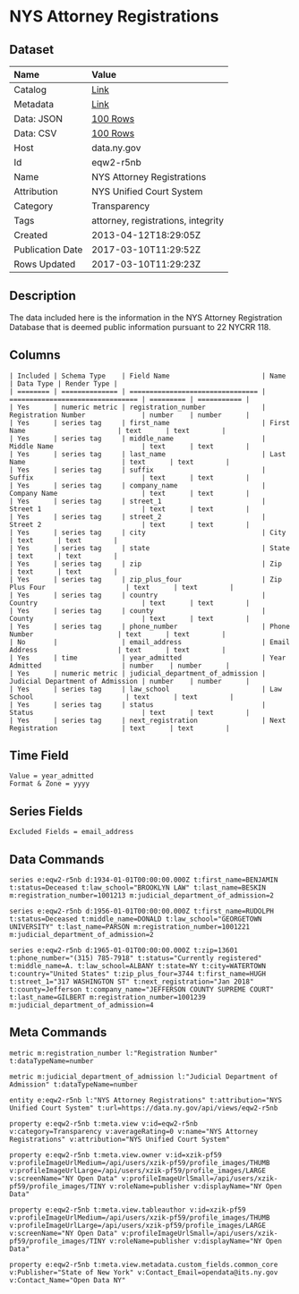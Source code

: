 # NYS Attorney Registrations

## Dataset

| Name | Value |
| :--- | :---- |
| Catalog | [Link](https://catalog.data.gov/dataset/nys-attorney-registrations) |
| Metadata | [Link](https://data.ny.gov/api/views/eqw2-r5nb) |
| Data: JSON | [100 Rows](https://data.ny.gov/api/views/eqw2-r5nb/rows.json?max_rows=100) |
| Data: CSV | [100 Rows](https://data.ny.gov/api/views/eqw2-r5nb/rows.csv?max_rows=100) |
| Host | data.ny.gov |
| Id | eqw2-r5nb |
| Name | NYS Attorney Registrations |
| Attribution | NYS Unified Court System |
| Category | Transparency |
| Tags | attorney, registrations, integrity |
| Created | 2013-04-12T18:29:05Z |
| Publication Date | 2017-03-10T11:29:52Z |
| Rows Updated | 2017-03-10T11:29:23Z |

## Description

The data included here is the information in the NYS Attorney Registration Database that is deemed public information pursuant to 22 NYCRR 118.

## Columns

```ls
| Included | Schema Type    | Field Name                       | Name                             | Data Type | Render Type |
| ======== | ============== | ================================ | ================================ | ========= | =========== |
| Yes      | numeric metric | registration_number              | Registration Number              | number    | number      |
| Yes      | series tag     | first_name                       | First Name                       | text      | text        |
| Yes      | series tag     | middle_name                      | Middle Name                      | text      | text        |
| Yes      | series tag     | last_name                        | Last Name                        | text      | text        |
| Yes      | series tag     | suffix                           | Suffix                           | text      | text        |
| Yes      | series tag     | company_name                     | Company Name                     | text      | text        |
| Yes      | series tag     | street_1                         | Street 1                         | text      | text        |
| Yes      | series tag     | street_2                         | Street 2                         | text      | text        |
| Yes      | series tag     | city                             | City                             | text      | text        |
| Yes      | series tag     | state                            | State                            | text      | text        |
| Yes      | series tag     | zip                              | Zip                              | text      | text        |
| Yes      | series tag     | zip_plus_four                    | Zip Plus Four                    | text      | text        |
| Yes      | series tag     | country                          | Country                          | text      | text        |
| Yes      | series tag     | county                           | County                           | text      | text        |
| Yes      | series tag     | phone_number                     | Phone Number                     | text      | text        |
| No       |                | email_address                    | Email Address                    | text      | text        |
| Yes      | time           | year_admitted                    | Year Admitted                    | number    | number      |
| Yes      | numeric metric | judicial_department_of_admission | Judicial Department of Admission | number    | number      |
| Yes      | series tag     | law_school                       | Law School                       | text      | text        |
| Yes      | series tag     | status                           | Status                           | text      | text        |
| Yes      | series tag     | next_registration                | Next Registration                | text      | text        |
```

## Time Field

```ls
Value = year_admitted
Format & Zone = yyyy
```

## Series Fields

```ls
Excluded Fields = email_address
```

## Data Commands

```ls
series e:eqw2-r5nb d:1934-01-01T00:00:00.000Z t:first_name=BENJAMIN t:status=Deceased t:law_school="BROOKLYN LAW" t:last_name=BESKIN m:registration_number=1001213 m:judicial_department_of_admission=2

series e:eqw2-r5nb d:1956-01-01T00:00:00.000Z t:first_name=RUDOLPH t:status=Deceased t:middle_name=DONALD t:law_school="GEORGETOWN UNIVERSITY" t:last_name=PARSON m:registration_number=1001221 m:judicial_department_of_admission=2

series e:eqw2-r5nb d:1965-01-01T00:00:00.000Z t:zip=13601 t:phone_number="(315) 785-7918" t:status="Currently registered" t:middle_name=A. t:law_school=ALBANY t:state=NY t:city=WATERTOWN t:country="United States" t:zip_plus_four=3744 t:first_name=HUGH t:street_1="317 WASHINGTON ST" t:next_registration="Jan 2018" t:county=Jefferson t:company_name="JEFFERSON COUNTY SUPREME COURT" t:last_name=GILBERT m:registration_number=1001239 m:judicial_department_of_admission=4
```

## Meta Commands

```ls
metric m:registration_number l:"Registration Number" t:dataTypeName=number

metric m:judicial_department_of_admission l:"Judicial Department of Admission" t:dataTypeName=number

entity e:eqw2-r5nb l:"NYS Attorney Registrations" t:attribution="NYS Unified Court System" t:url=https://data.ny.gov/api/views/eqw2-r5nb

property e:eqw2-r5nb t:meta.view v:id=eqw2-r5nb v:category=Transparency v:averageRating=0 v:name="NYS Attorney Registrations" v:attribution="NYS Unified Court System"

property e:eqw2-r5nb t:meta.view.owner v:id=xzik-pf59 v:profileImageUrlMedium=/api/users/xzik-pf59/profile_images/THUMB v:profileImageUrlLarge=/api/users/xzik-pf59/profile_images/LARGE v:screenName="NY Open Data" v:profileImageUrlSmall=/api/users/xzik-pf59/profile_images/TINY v:roleName=publisher v:displayName="NY Open Data"

property e:eqw2-r5nb t:meta.view.tableauthor v:id=xzik-pf59 v:profileImageUrlMedium=/api/users/xzik-pf59/profile_images/THUMB v:profileImageUrlLarge=/api/users/xzik-pf59/profile_images/LARGE v:screenName="NY Open Data" v:profileImageUrlSmall=/api/users/xzik-pf59/profile_images/TINY v:roleName=publisher v:displayName="NY Open Data"

property e:eqw2-r5nb t:meta.view.metadata.custom_fields.common_core v:Publisher="State of New York" v:Contact_Email=opendata@its.ny.gov v:Contact_Name="Open Data NY"
```